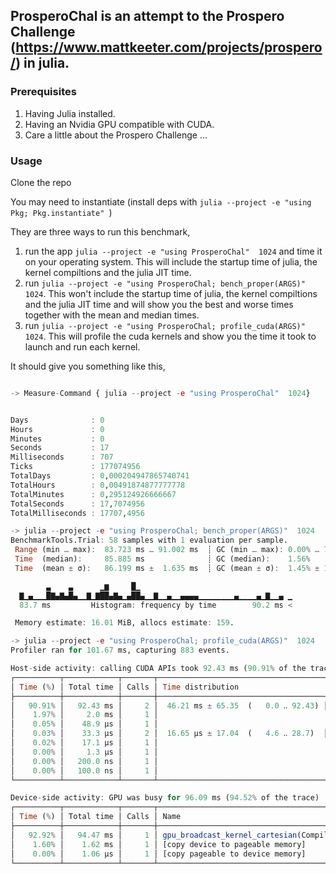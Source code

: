 ## ProsperoChal is an attempt to the Prospero Challenge (https://www.mattkeeter.com/projects/prospero/) in julia.

### Prerequisites
1. Having Julia installed.
2. Having an Nvidia GPU compatible with CUDA.
3. Care a little about the Prospero Challenge ...

### Usage
Clone the repo

You may need to instantiate (install deps with `julia --project -e "using Pkg; Pkg.instantiate" `)

They are three ways to run this benchmark, 
1. run the app `julia --project -e "using ProsperoChal"  1024` and time it on your operating system. This will include the startup time of julia, the kernel compiltions and the julia JIT time.
2. run `julia --project -e "using ProsperoChal; bench_proper(ARGS)"  1024`. This won't include the startup time of julia, the kernel compiltions and the julia JIT time and will show you the best and worse times together with the mean and median times.
3. run `julia --project -e "using ProsperoChal; profile_cuda(ARGS)"  1024`. This will profile the cuda kernels and show you the time it took to launch and run each kernel.

It should give you something like this,
```julia

-> Measure-Command { julia --project -e "using ProsperoChal"  1024}


Days              : 0
Hours             : 0
Minutes           : 0
Seconds           : 17
Milliseconds      : 707
Ticks             : 177074956
TotalDays         : 0,000204947865740741
TotalHours        : 0,00491874877777778
TotalMinutes      : 0,295124926666667
TotalSeconds      : 17,7074956
TotalMilliseconds : 17707,4956
```
```julia
-> julia --project -e "using ProsperoChal; bench_proper(ARGS)"  1024
BenchmarkTools.Trial: 58 samples with 1 evaluation per sample.
 Range (min … max):  83.723 ms … 91.002 ms  ┊ GC (min … max): 0.00% … 7.05%
 Time  (median):     85.885 ms              ┊ GC (median):    1.56%
 Time  (mean ± σ):   86.199 ms ±  1.635 ms  ┊ GC (mean ± σ):  1.45% ± 1.28%

        ▃    ▃      ▁▆     █▁
  ▇▁▄▁▁▁█▇▄▇▄█▄▁▁▇▁▇██▄▇▄▁▄██▄▁▁▇▁▁▄▁▁▄▄▄▄▁▁▁▁▁▁▁▁▄▁▁▁▁▄▁▇▁▁▄ ▁
  83.7 ms         Histogram: frequency by time        90.2 ms <

 Memory estimate: 16.01 MiB, allocs estimate: 159.
```
```julia
-> julia --project -e "using ProsperoChal; profile_cuda(ARGS)"  1024
Profiler ran for 101.67 ms, capturing 883 events.

Host-side activity: calling CUDA APIs took 92.43 ms (90.91% of the trace)
┌──────────┬────────────┬───────┬─────────────────────────────────────┬─────────────────────────┐
│ Time (%) │ Total time │ Calls │ Time distribution                   │ Name                    │
├──────────┼────────────┼───────┼─────────────────────────────────────┼─────────────────────────┤
│   90.91% │   92.43 ms │     2 │  46.21 ms ± 65.35  (   0.0 ‥ 92.43) │ cuStreamSynchronize     │
│    1.97% │     2.0 ms │     1 │                                     │ cuMemcpyDtoHAsync       │
│    0.05% │    48.9 µs │     1 │                                     │ cuLaunchKernel          │
│    0.03% │    33.3 µs │     2 │  16.65 µs ± 17.04  (   4.6 ‥ 28.7)  │ cuMemAllocFromPoolAsync │
│    0.02% │    17.1 µs │     1 │                                     │ cuMemcpyHtoDAsync       │
│    0.00% │     1.3 µs │     1 │                                     │ cuCtxSetCurrent         │
│    0.00% │   200.0 ns │     1 │                                     │ cuCtxGetDevice          │
│    0.00% │   100.0 ns │     1 │                                     │ cuDeviceGetCount        │
└──────────┴────────────┴───────┴─────────────────────────────────────┴─────────────────────────┘

Device-side activity: GPU was busy for 96.09 ms (94.52% of the trace)
┌──────────┬────────────┬───────┬───────────────────────────────────────────────────────────────────────────────────────────────
│ Time (%) │ Total time │ Calls │ Name                                                                                         ⋯
├──────────┼────────────┼───────┼───────────────────────────────────────────────────────────────────────────────────────────────
│   92.92% │   94.47 ms │     1 │ gpu_broadcast_kernel_cartesian(CompilerMetadata<DynamicSize, DynamicCheck, void, CartesianIn ⋯
│    1.60% │    1.62 ms │     1 │ [copy device to pageable memory]                                                             ⋯
│    0.00% │    1.06 µs │     1 │ [copy pageable to device memory]                                                             ⋯
└──────────┴────────────┴───────┴───────────────────────────────────────────────────────────────────────────────────────────────
                                                                                                                1 column omitted
```